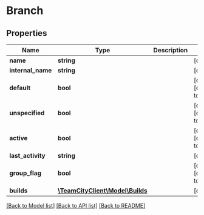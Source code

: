 # Branch

## Properties
Name | Type | Description | Notes
------------ | ------------- | ------------- | -------------
**name** | **string** |  | [optional] 
**internal_name** | **string** |  | [optional] 
**default** | **bool** |  | [optional] [default to false]
**unspecified** | **bool** |  | [optional] [default to false]
**active** | **bool** |  | [optional] [default to false]
**last_activity** | **string** |  | [optional] 
**group_flag** | **bool** |  | [optional] [default to false]
**builds** | [**\TeamCityClient\Model\Builds**](Builds.md) |  | [optional] 

[[Back to Model list]](../README.md#documentation-for-models) [[Back to API list]](../README.md#documentation-for-api-endpoints) [[Back to README]](../README.md)


